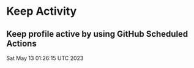 # Keep Activity 
Keep profile active by using GitHub Scheduled Actions
--- 
Sat May 13 01:26:15 UTC 2023